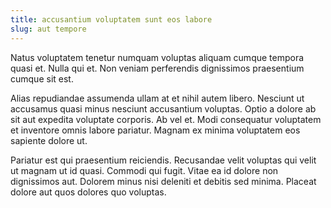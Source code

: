 ```yaml
---
title: accusantium voluptatem sunt eos labore
slug: aut tempore
---
```


Natus voluptatem tenetur numquam voluptas aliquam cumque tempora quasi et. Nulla qui et. Non veniam perferendis dignissimos praesentium cumque sit est.

Alias repudiandae assumenda ullam at et nihil autem libero. Nesciunt ut accusamus quasi minus nesciunt accusantium voluptas. Optio a dolore ab sit aut expedita voluptate corporis. Ab vel et. Modi consequatur voluptatem et inventore omnis labore pariatur. Magnam ex minima voluptatem eos sapiente dolore ut.

Pariatur est qui praesentium reiciendis. Recusandae velit voluptas qui velit ut magnam ut id quasi. Commodi qui fugit. Vitae ea id dolore non dignissimos aut. Dolorem minus nisi deleniti et debitis sed minima. Placeat dolore aut quos dolores quo voluptas.
